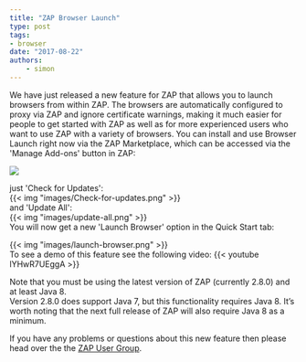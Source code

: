```yaml
---
title: "ZAP Browser Launch"
type: post
tags:
- browser
date: "2017-08-22"
authors:
    - simon
---
```

We have just released a new feature for ZAP that allows you to launch browsers from within ZAP. The browsers are automatically configured to
proxy via ZAP and ignore certificate warnings, making it much easier for people to get started with ZAP as well as for more experienced users
who want to use ZAP with a variety of browsers. You can install and use Browser Launch right now via the ZAP Marketplace, which can be accessed
via the 'Manage Add-ons' button in ZAP:  
  
![](/img/zap-screenshot-browse-addons.png)  
  
just 'Check for Updates':  
{{< img "images/Check-for-updates.png" >}}  
and 'Update All':  
{{< img "images/update-all.png" >}}  
You will now get a new 'Launch Browser' option in the Quick Start tab:  
  
{{< img "images/launch-browser.png" >}}  
To see a demo of this feature see the following video:
{{< youtube lYHwR7UEggA >}}
  
Note that you must be using the latest version of ZAP (currently 2.8.0) and at least Java 8.  
Version 2.8.0 does support Java 7, but this functionality requires Java 8. It’s worth noting that the next full release of ZAP will also require
Java 8 as a minimum.  
  
If you have any problems or questions about this new feature then please head over the the [ZAP User Group](https://groups.google.com/group/zaproxy-users).

